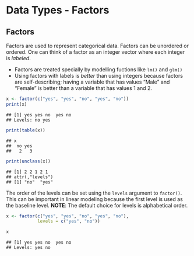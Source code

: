 Data Types - Factors
================

## Factors

Factors are used to represent categorical data. Factors can be unordered
or ordered. One can think of a factor as an integer vector where each
integer is *labeled*.

-   Factors are treated specially by modelling fuctions like `lm()` and
    `glm()`
-   Using factors with labels is *better* than using integers because
    factors are self-describing; having a variable that has values
    “Male” and “Female” is better than a variable that has values 1
    and 2.

``` r
x <- factor(c("yes", "yes", "no", "yes", "no"))
print(x)
```

    ## [1] yes yes no  yes no 
    ## Levels: no yes

``` r
print(table(x))
```

    ## x
    ##  no yes 
    ##   2   3

``` r
print(unclass(x))
```

    ## [1] 2 2 1 2 1
    ## attr(,"levels")
    ## [1] "no"  "yes"

The order of the levels can be set using the `levels` argument to
`factor()`. This can be important in linear modeling because the first
level is used as the baseline level. **NOTE**: The default choice for
levels is alphabetical order.

``` r
x <- factor(c("yes", "yes", "no", "yes", "no"),
            levels = c("yes", "no"))

x
```

    ## [1] yes yes no  yes no 
    ## Levels: yes no
